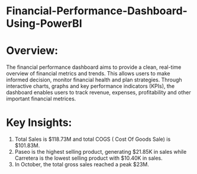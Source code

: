 # Financial-Performance-Dashboard-Using-PowerBI
# Overview:
The financial performance dashboard aims to provide a clean, real-time overview of financial metrics and trends. This allows users to make informed decision, monitor financial health and plan strategies. Through interactive charts, graphs and key performance indicators (KPIs), the dashboard enables users to track revenue, expenses, profitability and other important financial metrices.

# Key Insights:
1. Total Sales is $118.73M and total COGS ( Cost Of Goods Sale) is $101.83M.
2. Paseo is the highest selling product, generating $21.85K in sales while Carretera is the lowest selling product with $10.40K in sales.
3. In October, the total gross sales reached a peak $23M.
